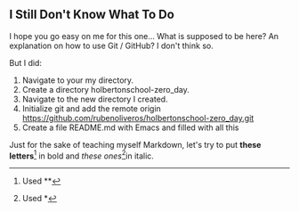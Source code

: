 ## I Still Don't Know What To Do

I hope you go easy on me for this one... What is supposed to be here? An explanation on how to use Git / GitHub? I don't think so.

But I did:

1. Navigate to your my directory.
2. Create a directory holbertonschool-zero_day.
3. Navigate to the new directory I created.
4. Initialize git and add the remote origin https://github.com/rubenoliveros/holbertonschool-zero_day.git
5. Create a file README.md with Emacs and filled with all this

Just for the sake of teaching myself Markdown, let's try to put **these letters**[^1] in bold and *these ones*[^2]in italic.

[^1]: Used **
[^2]: Used *
